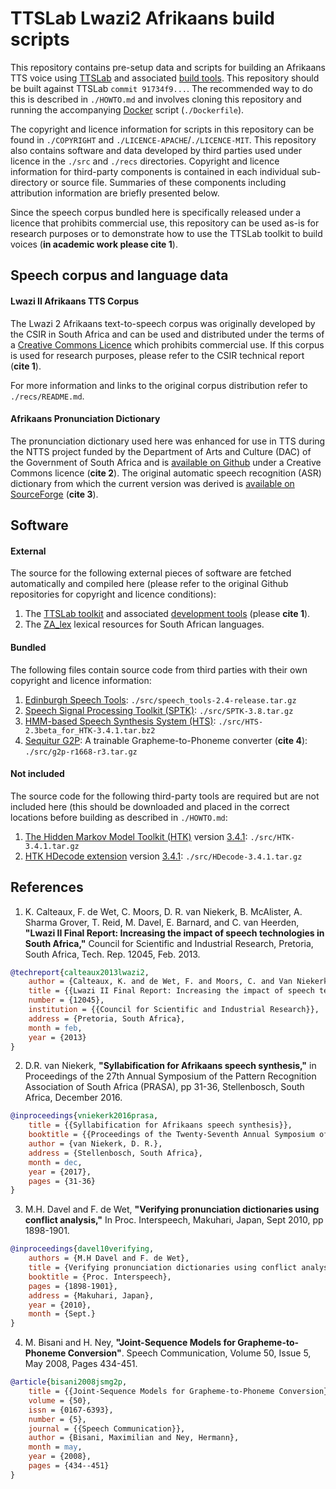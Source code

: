 TTSLab Lwazi2 Afrikaans build scripts
=====================================

This repository contains pre-setup data and scripts for building an Afrikaans TTS voice using [TTSLab][1] and associated [build tools][2]. This repository should be built against TTSLab `commit 91734f9...`. The recommended way to do this is described in `./HOWTO.md` and involves cloning this repository and running the accompanying [Docker][3] script (`./Dockerfile`). 

The copyright and licence information for scripts in this repository can be found in `./COPYRIGHT` and `./LICENCE-APACHE`/`./LICENCE-MIT`. This repository also contains software and data developed by third parties used under licence in the `./src` and `./recs` directories. Copyright and licence information for third-party components is contained in each individual sub-directory or source file. Summaries of these components including attribution information are briefly presented below.

Since the speech corpus bundled here is specifically released under a licence that prohibits commercial use, this repository can be used as-is for research purposes or to demonstrate how to use the TTSLab toolkit to build voices (__in academic work please cite 1__).


## Speech corpus and language data

#### Lwazi II Afrikaans TTS Corpus

The Lwazi 2 Afrikaans text-to-speech corpus was originally developed by the CSIR in South Africa and can be used and distributed under the terms of a [Creative Commons Licence][4] which prohibits commercial use. If this corpus is used for research purposes, please refer to the CSIR technical report (__cite 1__).

For more information and links to the original corpus distribution refer to `./recs/README.md`.

#### Afrikaans Pronunciation Dictionary

The pronunciation dictionary used here was enhanced for use in TTS during the NTTS project funded by the Department of Arts and Culture (DAC) of the Government of South Africa and is [available on Github][5] under a Creative Commons licence (__cite 2__). The original automatic speech recognition (ASR) dictionary from which the current version was derived is [available on SourceForge][6] (__cite 3__).

## Software

#### External

The source for the following external pieces of software are fetched automatically and compiled here (please refer to the original Github repositories for copyright and licence conditions):

 1. The [TTSLab toolkit][1] and associated [development tools][2] (please __cite 1__).
 2. The [ZA_lex][7] lexical resources for South African languages.

#### Bundled

The following files contain source code from third parties with their own copyright and licence information:

 1. [Edinburgh Speech Tools][8]: `./src/speech_tools-2.4-release.tar.gz`
 2. [Speech Signal Processing Toolkit (SPTK)][9]: `./src/SPTK-3.8.tar.gz`
 3. [HMM-based Speech Synthesis System (HTS)][10]: `./src/HTS-2.3beta_for_HTK-3.4.1.tar.bz2`
 4. [Sequitur G2P][11]: A trainable Grapheme-to-Phoneme converter (__cite 4__): `./src/g2p-r1668-r3.tar.gz`


#### Not included

The source code for the following third-party tools are required but are not included here (this should be downloaded and placed in the correct locations before building as described in `./HOWTO.md`:

 1. [The Hidden Markov Model Toolkit (HTK)][12] version [3.4.1][13]: `./src/HTK-3.4.1.tar.gz`
 2. [HTK HDecode extension][14] version [3.4.1][15]: `./src/HDecode-3.4.1.tar.gz`


## References

 1. K. Calteaux, F. de Wet, C. Moors, D. R. van Niekerk, B. McAlister, A. Sharma Grover, T. Reid, M. Davel, E. Barnard, and C. van Heerden, __"Lwazi II Final Report: Increasing the impact of speech technologies in South Africa,"__ Council for Scientific and Industrial Research, Pretoria, South Africa, Tech. Rep. 12045, Feb. 2013.
```bibtex
@techreport{calteaux2013lwazi2,
	author = {Calteaux, K. and de Wet, F. and Moors, C. and Van Niekerk, D. R. and McAlister, B. and Sharma Grover, A. and Reid, T. and Davel, M. and Barnard, E. and Van Heerden, C.},
	title = {{Lwazi II Final Report: Increasing the impact of speech technologies in South Africa}},
	number = {12045},
	institution = {{Council for Scientific and Industrial Research}},
	address = {Pretoria, South Africa},
	month = feb,
	year = {2013}
}
```

 2. D.R. van Niekerk, __"Syllabification for Afrikaans speech synthesis,"__ in Proceedings of the 27th Annual Symposium of the Pattern Recognition Association of South Africa (PRASA), pp 31-36, Stellenbosch, South Africa, December 2016.
```bibtex
@inproceedings{vniekerk2016prasa,
	title = {{Syllabification for Afrikaans speech synthesis}},
	booktitle = {{Proceedings of the Twenty-Seventh Annual Symposium of the Pattern Recognition Association of South Africa (PRASA)}},
	author = {van Niekerk, D. R.},
	address = {Stellenbosch, South Africa},
	month = dec,
	year = {2017},
	pages = {31-36}
}
```

 3. M.H. Davel and F. de Wet, __"Verifying pronunciation dictionaries using conflict analysis,"__ In Proc. Interspeech, Makuhari, Japan, Sept 2010, pp 1898-1901.
```bibtex
@inproceedings{davel10verifying,
	authors = {M.H Davel and F. de Wet},
	title = {Verifying pronunciation dictionaries using conflict analysis},
	booktitle = {Proc. Interspeech},
	pages = {1898-1901},
	address = {Makuhari, Japan},
	year = {2010},
	month = {Sept.}
}
```

 4. M. Bisani and H. Ney, __"Joint-Sequence Models for Grapheme-to-Phoneme Conversion"__. Speech Communication, Volume 50, Issue 5, May 2008, Pages 434-451.
```bibtex
@article{bisani2008jsmg2p,
	title = {{Joint-Sequence Models for Grapheme-to-Phoneme Conversion}},
	volume = {50},
	issn = {0167-6393},
	number = {5},
	journal = {{Speech Communication}},
	author = {Bisani, Maximilian and Ney, Hermann},
	month = may,
	year = {2008},
	pages = {434--451}
}
```
 

[1]: https://github.com/demitasse/ttslab2
[2]: https://github.com/demitasse/ttslabdev2
[3]: https://www.docker.com/
[4]: https://creativecommons.org/licenses/by-nc-nd/3.0/
[5]: https://github.com/NWU-MuST/za_lex/tree/master/data/afr
[6]: https://sourceforge.net/projects/rcrl/files/AfrPronDict/v1.4.1/
[7]: https://github.com/NWU-MuST/za_lex
[8]: http://www.cstr.ed.ac.uk/projects/speech_tools/
[9]: http://sp-tk.sourceforge.net/
[10]: http://hts.sp.nitech.ac.jp/
[11]: https://www-i6.informatik.rwth-aachen.de/web/Software/g2p.html
[12]: http://htk.eng.cam.ac.uk/download.shtml
[13]: http://htk.eng.cam.ac.uk/ftp/software/HTK-3.4.1.tar.gz
[14]: http://htk.eng.cam.ac.uk/extensions/index.shtml
[15]: http://htk.eng.cam.ac.uk/prot-docs/hdecode.shtml
